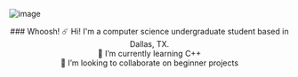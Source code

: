 ![image](https://github.com/snehanangunoori/snehanangunoori/assets/78883849/7fe0917a-d83b-451a-aa10-997749ba6e0e)

<p align="center">
  ### Whoosh! ☄️
  Hi! I'm a computer science undergraduate student based in Dallas, TX.<br>
  🌱 I’m currently learning C++<br>
  👯 I’m looking to collaborate on beginner projects<br>
</p>
